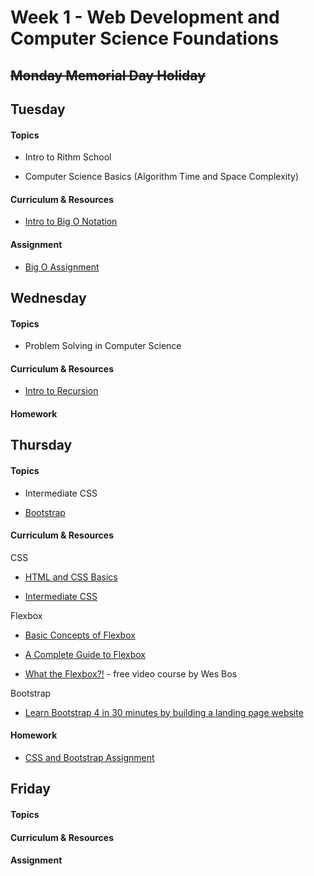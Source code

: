 # Week 1 - Web Development and Computer Science Foundations

## ~~Monday Memorial Day Holiday~~

## Tuesday

#### Topics

* Intro to Rithm School

* Computer Science Basics (Algorithm Time and Space Complexity)

#### Curriculum & Resources

* [Intro to Big O Notation](https://www.rithmschool.com/courses/javascript-computer-science-fundamentals/introduction-to-big-o-notation)

#### Assignment

* [Big O Assignment](https://github.com/rithmschool/big-o-assignment)

## Wednesday

#### Topics

* Problem Solving in Computer Science

#### Curriculum & Resources

* [Intro to Recursion](https://www.rithmschool.com/courses/javascript-computer-science-fundamentals/introduction-to-recursion)

#### Homework

## Thursday

#### Topics

* Intermediate CSS

* [Bootstrap](https://getbootstrap.com/)

#### Curriculum & Resources

CSS

* [HTML and CSS Basics](https://www.rithmschool.com/courses/html-css-fundamentals)

* [Intermediate CSS](https://www.rithmschool.com/courses/intermediate-css-bootstrap)

Flexbox

* [Basic Concepts of Flexbox](https://developer.mozilla.org/en-US/docs/Web/CSS/CSS_Flexible_Box_Layout/Basic_Concepts_of_Flexbox)

* [A Complete Guide to Flexbox](https://css-tricks.com/snippets/css/a-guide-to-flexbox/)

* [What the Flexbox?!](https://flexbox.io/) - free video course by Wes Bos

Bootstrap

* [Learn Bootstrap 4 in 30 minutes by building a landing page website](https://medium.freecodecamp.org/learn-bootstrap-4-in-30-minute-by-building-a-landing-page-website-guide-for-beginners-f64e03833f33)

#### Homework

* [CSS and Bootstrap Assignment](https://github.com/rithmschool/css-and-bootstrap-assignment)

## Friday

#### Topics

#### Curriculum & Resources

#### Assignment
